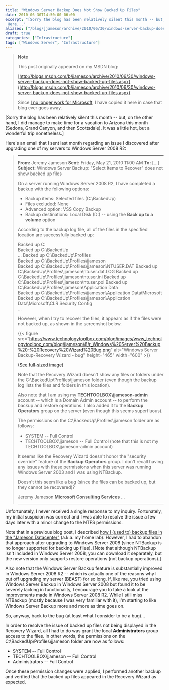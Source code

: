 ```yaml
---
title: "Windows Server Backup Does Not Show Backed Up Files"
date: 2010-06-30T14:50:00-06:00
excerpt: "[Sorry the blog has been relatively silent this month -- but, on the other hand, I did manage to make time for a vacation to Arizona this month (Sedona, Grand Canyon, and then Scottsdale). It was a little hot, but a wonderful trip nonetheless.] 
 Here..."
aliases: ["/blog/jjameson/archive/2010/06/30/windows-server-backup-does-not-show-backed-up-files.aspx"]
draft: true
categories: ["Infrastructure"]
tags: ["Windows Server", "Infrastructure"]
---
```


> **Note**
>
> This post originally appeared on my MSDN blog:
>
> [http://blogs.msdn.com/b/jjameson/archive/2010/06/30/windows-server-backup-does-not-show-backed-up-files.aspx](http://blogs.msdn.com/b/jjameson/archive/2010/06/30/windows-server-backup-does-not-show-backed-up-files.aspx)
>
> Since [I no longer work for Microsoft](/blog/jjameson/2011/09/02/last-day-with-microsoft), I have copied it here in case that blog                 ever goes away.

[Sorry the blog has been relatively silent this month -- but, on the other hand,         I did manage to make time for a vacation to Arizona this month (Sedona, Grand Canyon,         and then Scottsdale). It was a little hot, but a wonderful trip nonetheless.]

Here's an email that I sent last month regarding an issue I discovered after upgrading         one of my servers to Windows Server 2008 R2:

> ***
>
> 
> **From:** Jeremy Jameson
> **Sent:** Friday, May 21, 2010 11:00 AM
> **To:** [...]
> **Subject:** Windows Server Backup: "Select Items to Recover" does             not show backed up files
>
> On a server running Windows Server 2008 R2, I have completed a backup with the following             options:
>
> - Backup items: Selected files (C:\BackedUp\)
> - Files excluded: None
> - Advanced option: VSS Copy Backup
> - Backup destinations: Local Disk (D:) -- using the **Back up to a volume**
>   option
>
> According to the backup log file, all of the files in the specified location are             successfully backed up:
>
> Backed up C:\
> Backed up C:\BackedUp\
> ...
> Backed up C:\BackedUp\Profiles\
> Backed up C:\BackedUp\Profiles\jjameson\
> Backed up C:\BackedUp\Profiles\jjameson\NTUSER.DAT
> Backed up C:\BackedUp\Profiles\jjameson\ntuser.dat.LOG
> Backed up C:\BackedUp\Profiles\jjameson\ntuser.ini
> Backed up C:\BackedUp\Profiles\jjameson\ntuser.pol
> Backed up C:\BackedUp\Profiles\jjameson\Application Data\
> Backed up C:\BackedUp\Profiles\jjameson\Application Data\Microsoft\
> Backed up C:\BackedUp\Profiles\jjameson\Application Data\Microsoft\CLR Security             Config\
> ...
>
> However, when I try to recover the files, it appears as if the files were not backed             up, as shown in the screenshot below.
>
> {{< figure src="https://www.technologytoolbox.com/blog/images/www_technologytoolbox_com/blog/jjameson/8/r_Windows%20Server%20Backup%20-%20Recovery%20Wizard%20Bug.png" alt="Windows Server Backup-Recovery Wizard - bug" height="465" width="600" >}}
>
> [(See full-sized image)](/blog/images/www_technologytoolbox_com/blog/jjameson/8/o_Windows%20Server%20Backup%20-%20Recovery%20Wizard%20Bug.png)
>
> Note that the Recovery Wizard doesn't show any files or folders under the C:\BackedUp\Profiles\jjameson             folder (even though the backup log lists the files and folders in this location).
>
> Also note that I am using my **TECHTOOLBOX\jjameson-admin** account             -- which is a Domain Admin account -- to perform the backup and restore operations.             I also added it to the **Backup Operators** group on the server (even             though this seems superfluous).
>
> The permissions on the C:\BackedUp\Profiles\jjameson folder are as follows:
>
> - SYSTEM -- Full Control
> - TECHTOOLBOX\jjameson -- Full Control (note that this is not my TECHTOOLBOX\jjameson-admin
>   account)
>
> It seems like the Recovery Wizard doesn't honor the "security override" feature             of the **Backup Operators** group. I don't recall having any issues             with these permissions when this server was running Windows Server 2003 and I was             using NTBackup.
>
> Doesn't this seem like a bug (since the files can be backed up, but they cannot             be recovered)?
>
> Jeremy Jameson
> **Microsoft Consulting Services**
> ...
>
> ***


Unfortunately, I never received a single response to my inquiry. Fortunately, my         initial suspicion was correct and I was able to resolve the issue a few days later         with a minor change to the NTFS permissions.

Note that in a previous blog post, I described [how I (used to) backup files in the "Jameson Datacenter"](/blog/jjameson/2009/11/09/a-simple-backup-solution) (a.k.a. my home         lab). However, I had to abandon that approach after upgrading to Windows Server         2008 (since NTBackup is no longer supported for backing up files). [Note that although         NTBackup isn't included in Windows Server 2008, you can download it separately,         but the new version only supports restore operations (not backup operations).]

Also note that the Windows Server Backup feature is substantially improved in Windows         Server 2008 R2 -- which is actually one of the reasons why I put off upgrading my         server (BEAST) for so long. If, like me, you tried using Windows Server Backup in         Windows Server 2008 but found it to be severely lacking in functionality, I encourage         you to take a look at the improvements made in Windows Server 2008 R2. While I still         miss NTBackup (mostly because I was very familiar with it), I'm starting to like         Windows Server Backup more and more as time goes on.

So, anyway, back to the bug (at least what I consider to be a bug)...

In order to resolve the issue of backed up files not being displayed in the Recovery         Wizard, all I had to do was grant the local **Administrators** group         access to the files. In other words, the permissions on the C:\BackedUp\Profiles\jjameson         folder are now as follows:

- SYSTEM -- Full Control
- TECHTOOLBOX\jjameson -- Full Control
- Administrators -- Full Control

Once these permission changes were applied, I performed another backup and verified         that the backed up files appeared in the Recovery Wizard as expected.

